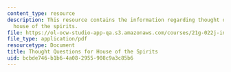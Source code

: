 ```yaml
---
content_type: resource
description: This resource contains the information regarding thought questions for
  house of the spirits.
file: https://ol-ocw-studio-app-qa.s3.amazonaws.com/courses/21g-022j-international-womens-voices-spring-2004/bcbde746b1b64a082955908c9a3c85b6_MIT21G_022JS04_forhou1.pdf
file_type: application/pdf
resourcetype: Document
title: Thought Questions for House of the Spirits
uid: bcbde746-b1b6-4a08-2955-908c9a3c85b6
---
```

